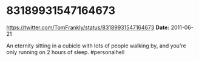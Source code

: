 # 83189931547164673
https://twitter.com/TomFrankly/status/83189931547164673
**Date:** 2011-06-21

An eternity sitting in a cubicle with lots of people walking by, and you're only running on 2 hours of sleep. #personalhell
